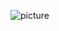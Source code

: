 ![picture](https://github.com/kewkartik/kewkartik/assets/108450560/643f0167-e226-4d78-93ac-174a9acc1451)
